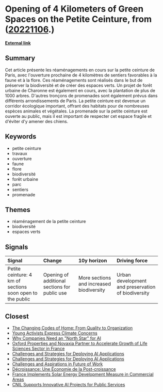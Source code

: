 # __Opening of 4 Kilometers of Green Spaces on the Petite Ceinture__, from ([20221106](https://kghosh.substack.com/p/20221106).)

__[External link](https://www.paris.fr/pages/la-petite-ceinture-et-ses-promenades-ecologiques-7855?utm_source=substack&utm_medium=email)__



## Summary

Cet article présente les réaménagements en cours sur la petite ceinture de Paris, avec l'ouverture prochaine de 4 kilomètres de sentiers favorables à la faune et à la flore. Ces réaménagements sont réalisés dans le but de préserver la biodiversité et de créer des espaces verts. Un projet de forêt urbaine de Charonne est également en cours, avec la plantation de plus de 1000 arbres. D'autres tronçons de promenades sont également prévus dans différents arrondissements de Paris. La petite ceinture est devenue un corridor écologique important, offrant des habitats pour de nombreuses espèces animales et végétales. La promenade sur la petite ceinture est ouverte au public, mais il est important de respecter cet espace fragile et d'éviter d'y amener des chiens.

## Keywords

* petite ceinture
* travaux
* ouverture
* faune
* flore
* biodiversité
* forêt urbaine
* parc
* sentiers
* promenade

## Themes

* réaménagement de la petite ceinture
* biodiversité
* espaces verts

## Signals

| Signal                                                    | Change                                        | 10y horizon                              | Driving force                                      |
|:----------------------------------------------------------|:----------------------------------------------|:-----------------------------------------|:---------------------------------------------------|
| Petite ceinture: 4 km of sections soon open to the public | Opening of additional sections for public use | More sections and increased biodiversity | Urban development and preservation of biodiversity |

## Closest

* [The Changing Codes of Home: From Quality to Organization](a9f264ee6e3332ece01b15847d55b5cf)
* [Young Activists Express Climate Concerns](a33285a958e1c67e274803ca7ce0bec2)
* [Why Companies Need an "North Star" for AI](aa068bf3c3851995cca1758d5006c9aa)
* [Oxford Properties and Novaxia Partner to Accelerate Growth of Life Sciences Sector in France](8171dbd0f0c22627933407c381911fa4)
* [Challenges and Strategies for Deploying AI Applications](fe81654aa903a1ab97c02a31eabbe6df)
* [Challenges and Strategies for Deploying AI Applications](5491d4a9248c9b6f44f91fa0c4f04c73)
* [Challenges and Aspirations in Future of Work](5238d6b8178d6f9c71b66a2fa84b7880)
* [Décroissance: Une Économie de la Post-croissance](94317d62a04e47f7d4873cfe17190e81)
* [France Implements Solar Energy Development Measure in Commercial Areas](a162b36d09b081d7de751a64db66fb63)
* [CNIL Supports Innovative AI Projects for Public Services](ca5ee4ed37426d3cdb506e1c24b25245)